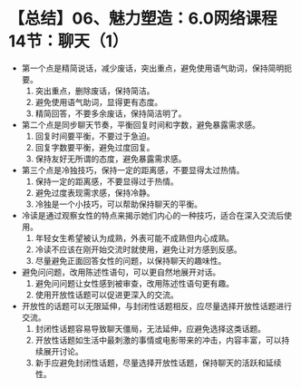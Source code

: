 # 【总结】06、魅力塑造：6.0网络课程14节：聊天（1）

-   第一个点是精简说话，减少废话，突出重点，避免使用语气助词，保持简明扼要。
    1.  突出重点，删除废话，保持简洁。
    2.  避免使用语气助词，显得更有态度。
    3.  精简回答，不要多余废话，保持简洁明了。
-   第二个点是同步聊天节奏，平衡回复时间和字数，避免暴露需求感。
    1.  回复时间要平衡，不要过于急迫。
    2.  回复字数要平衡，避免过度回复。
    3.  保持友好无所谓的态度，避免暴露需求感。
-   第三个点是冷独技巧，保持一定的距离感，不要显得太过热情。
    1.  保持一定的距离感，不要显得过于热情。
    2.  避免过度表现需求感，保持冷静。
    3.  冷独是一个小技巧，可以帮助保持聊天的平衡。
-   冷读是通过观察女性的特点来揭示她们内心的一种技巧，适合在深入交流后使用。
    1.  年轻女生希望被认为成熟，外表可能不成熟但内心成熟。
    2.  冷读不应该在刚开始交流时就使用，避免让对方感到反感。
    3.  尽量避免正面回答女性的问题，以保持聊天的趣味性。
-   避免问问题，改用陈述性语句，可以更自然地展开对话。
    1.  避免问问题让女性感到被审查，改用陈述性语句更有趣。
    2.  使用开放性话题可以促进更深入的交流。
-   开放性的话题可以无限延伸，与封闭性话题相反，应尽量选择开放性话题进行交流。
    1.  封闭性话题容易导致聊天僵局，无法延伸，应避免选择这类话题。
    2.  开放性话题如生活中最刺激的事情或电影带来的冲击，内容丰富，可以持续展开讨论。
    3.  新手应避免封闭性话题，尽量选择开放性话题，保持聊天的活跃和延续性。